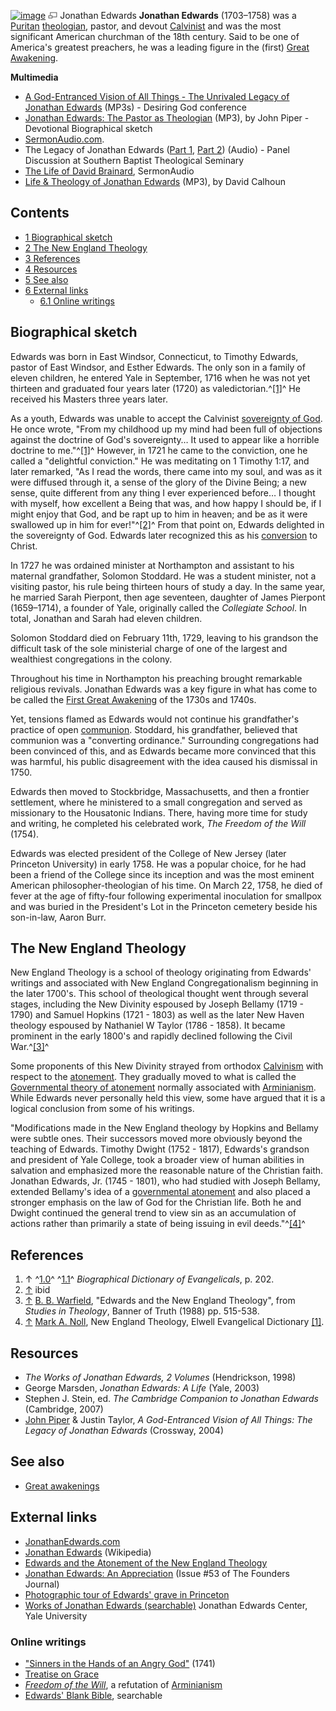[![image](images/8/82/Jonathan_edwards.jpg)](http://www.theopedia.com/File:Jonathan_edwards.jpg)
[![image](data:image/png;base64,iVBORw0KGgoAAAANSUhEUgAAAA8AAAALCAAAAACFLIiAAAAAAnRSTlMA/1uRIrUAAABPSURBVAjXY/j///+5vXDwjAHIr26ZAgXZe8H8a/+hoIcw/9nevdVL9+79DuPvzQYZFPUezu8BMZLXgkExnD8HAu6hqv//n+HZVjD4DuUDAKlChD3fj6aPAAAAAElFTkSuQmCC)](http://www.theopedia.com/File:Jonathan_edwards.jpg "Enlarge")
Jonathan Edwards
**Jonathan Edwards** (1703–1758) was a [Puritan](Puritan "Puritan")
[theologian](Theologian "Theologian"), pastor, and devout
[Calvinist](Calvinist "Calvinist") and was the most significant
American churchman of the 18th century. Said to be one of America's
greatest preachers, he was a leading figure in the (first)
[Great Awakening](Great_Awakening "Great Awakening").

**Multimedia**

-   [A God-Entranced Vision of All Things - The Unrivaled Legacy of Jonathan Edwards](http://www.desiringgod.org/ResourceLibrary/ConferenceMessages/ByConference/3/)
    (MP3s) - Desiring God conference
-   [Jonathan Edwards: The Pastor as Theologian](http://www.desiringgod.org/ResourceLibrary/Biographies/1458_The_Pastor_as_Theologian/)
    (MP3), by John Piper - Devotional Biographical sketch
-   [SermonAudio.com](http://www.sermonaudio.com/search.asp?SpeakerOnly=true&currSection=sermonsspeaker&keyword=Jonathan%5EEdwards).
-   The Legacy of Jonathan Edwards
    ([Part 1](http://www.sbts.edu/resources/lectures/james-p-boyce-society-lectures/the-legacy-of-jonathan-edwards-part-1/),
    [Part 2](http://www.sbts.edu/resources/lectures/james-p-boyce-society-lectures/the-legacy-of-jonathan-edwards-part-2/))
    (Audio) - Panel Discussion at Southern Baptist Theological Seminary
-   [The Life of David Brainard](http://www.sermonaudio.com/search.asp?speakerWithinSource=&subsetCat=series&subsetItem=Jonathan+Edwards+Messages&mediatype=&includekeywords=&keyword=swrb&keyworddesc=swrb&currsection=sermonssource&AudioOnly=false&SourceOnly=true&keywordwithin=David+Brainerd&x=0&y=0),
    SermonAudio
-   [Life & Theology of Jonathan Edwards](http://thirdmill.org/life-theology-of-jonathan-edwards)
    (MP3), by David Calhoun

## Contents

-   [1 Biographical sketch](#Biographical_sketch)
-   [2 The New England Theology](#The_New_England_Theology)
-   [3 References](#References)
-   [4 Resources](#Resources)
-   [5 See also](#See_also)
-   [6 External links](#External_links)
    -   [6.1 Online writings](#Online_writings)


## Biographical sketch

Edwards was born in East Windsor, Connecticut, to Timothy Edwards,
pastor of East Windsor, and Esther Edwards. The only son in a
family of eleven children, he entered Yale in September, 1716 when
he was not yet thirteen and graduated four years later (1720) as
valedictorian.^[[1]](#note-BDE202)^ He received his Masters three
years later.

As a youth, Edwards was unable to accept the Calvinist
[sovereignty of God](Sovereignty_of_God "Sovereignty of God"). He
once wrote, "From my childhood up my mind had been full of
objections against the doctrine of God's sovereignty… It used to
appear like a horrible doctrine to me."^[[1]](#note-BDE202)^
However, in 1721 he came to the conviction, one he called a
"delightful conviction." He was meditating on 1 Timothy 1:17, and
later remarked, "As I read the words, there came into my soul, and
was as it were diffused through it, a sense of the glory of the
Divine Being; a new sense, quite different from any thing I ever
experienced before… I thought with myself, how excellent a Being
that was, and how happy I should be, if I might enjoy that God, and
be rapt up to him in heaven; and be as it were swallowed up in him
for ever!"^[[2]](#note-0)^ From that point on, Edwards delighted in
the sovereignty of God. Edwards later recognized this as his
[conversion](Conversion "Conversion") to Christ.

In 1727 he was ordained minister at Northampton and assistant to
his maternal grandfather, Solomon Stoddard. He was a student
minister, not a visiting pastor, his rule being thirteen hours of
study a day. In the same year, he married Sarah Pierpont, then age
seventeen, daughter of James Pierpont (1659–1714), a founder of
Yale, originally called the *Collegiate School*. In total, Jonathan
and Sarah had eleven children.

Solomon Stoddard died on February 11th, 1729, leaving to his
grandson the difficult task of the sole ministerial charge of one
of the largest and wealthiest congregations in the colony.

Throughout his time in Northampton his preaching brought remarkable
religious revivals. Jonathan Edwards was a key figure in what has
come to be called the
[First Great Awakening](Great_Awakening "Great Awakening") of the
1730s and 1740s.

Yet, tensions flamed as Edwards would not continue his
grandfather's practice of open [communion](Communion "Communion").
Stoddard, his grandfather, believed that communion was a
"converting ordinance." Surrounding congregations had been
convinced of this, and as Edwards became more convinced that this
was harmful, his public disagreement with the idea caused his
dismissal in 1750.

Edwards then moved to Stockbridge, Massachusetts, and then a
frontier settlement, where he ministered to a small congregation
and served as missionary to the Housatonic Indians. There, having
more time for study and writing, he completed his celebrated work,
*The Freedom of the Will* (1754).

Edwards was elected president of the College of New Jersey (later
Princeton University) in early 1758. He was a popular choice, for
he had been a friend of the College since its inception and was the
most eminent American philosopher-theologian of his time. On March
22, 1758, he died of fever at the age of fifty-four following
experimental inoculation for smallpox and was buried in the
President's Lot in the Princeton cemetery beside his son-in-law,
Aaron Burr.

## The New England Theology

New England Theology is a school of theology originating from
Edwards' writings and associated with New England Congregationalism
beginning in the later 1700's. This school of theological thought
went through several stages, including the New Divinity espoused by
Joseph Bellamy (1719 - 1790) and Samuel Hopkins (1721 - 1803) as
well as the later New Haven theology espoused by Nathaniel W Taylor
(1786 - 1858). It became prominent in the early 1800's and rapidly
declined following the Civil War.^[[3]](#note-1)^

Some proponents of this New Divinity strayed from orthodox
[Calvinism](Calvinism "Calvinism") with respect to the
[atonement](Atonement_of_Jesus "Atonement of Jesus"). They
gradually moved to what is called the
[Governmental theory of atonement](Governmental_theory_of_atonement "Governmental theory of atonement")
normally associated with [Arminianism](Arminianism "Arminianism").
While Edwards never personally held this view, some have argued
that it is a logical conclusion from some of his writings.

"Modifications made in the New England theology by Hopkins and
Bellamy were subtle ones. Their successors moved more obviously
beyond the teaching of Edwards. Timothy Dwight (1752 - 1817),
Edwards's grandson and president of Yale College, took a broader
view of human abilities in salvation and emphasized more the
reasonable nature of the Christian faith. Jonathan Edwards, Jr.
(1745 - 1801), who had studied with Joseph Bellamy, extended
Bellamy's idea of a
[governmental atonement](Governmental_theory_of_atonement "Governmental theory of atonement")
and also placed a stronger emphasis on the law of God for the
Christian life. Both he and Dwight continued the general trend to
view sin as an accumulation of actions rather than primarily a
state of being issuing in evil deeds."^[[4]](#note-2)^

## References

1.  ↑ ^[1.0](#ref-BDE202_0)^ ^[1.1](#ref-BDE202_1)^
    *Biographical Dictionary of Evangelicals*, p. 202.
2.  [↑](#ref-0) ibid
3.  [↑](#ref-1) [B. B. Warfield](B._B._Warfield "B. B. Warfield"),
    "Edwards and the New England Theology", from *Studies in Theology*,
    Banner of Truth (1988) pp. 515-538.
4.  [↑](#ref-2) [Mark A. Noll](Mark_A._Noll "Mark A. Noll"), New
    England Theology, Elwell Evangelical Dictionary
    [[1]](http://mb-soft.com/believe/txc/newengla.htm).

## Resources

-   *The Works of Jonathan Edwards, 2 Volumes* (Hendrickson, 1998)
-   George Marsden, *Jonathan Edwards: A Life* (Yale, 2003)
-   Stephen J. Stein, ed.
    *The Cambridge Companion to Jonathan Edwards* (Cambridge, 2007)
-   [John Piper](John_Piper "John Piper") & Justin Taylor,
    *A God-Entranced Vision of All Things: The Legacy of Jonathan Edwards*
    (Crossway, 2004)

## See also

-   [Great awakenings](Great_awakenings "Great awakenings")

## External links

-   [JonathanEdwards.com](http://www.jonathanedwards.com/)
-   [Jonathan Edwards](http://en.wikipedia.org/wiki/Jonathan_Edwards "w:Jonathan Edwards")
    (Wikipedia)
-   [Edwards and the Atonement of the New England Theology](http://www.americanpresbyterianchurch.org/the_atonement.htm)
-   [Jonathan Edwards: An Appreciation](http://www.founders.org/FJ53/contents.html)
    (Issue \#53 of The Founders Journal)
-   [Photographic tour of Edwards' grave in Princeton](http://www.richardsibbes.com/Princeton.Cemetery.htm)
-   [Works of Jonathan Edwards (searchable)](http://edwards.yale.edu/archive/)
    Jonathan Edwards Center, Yale University

### Online writings

-   ["Sinners in the Hands of an Angry God"](http://www.ccel.org/e/edwards/sermons/sinners.html)
    (1741)
-   [Treatise on Grace](http://www.ondoctrine.com/2edw3701.htm)
-   [*Freedom of the Will*](http://www.jonathanedwards.com/text/FoW/FOWOutline.htm),
    a refutation of [Arminianism](Arminianism "Arminianism")
-   [Edwards' Blank Bible](http://edwards.yale.edu/archive?path=aHR0cDovL2plYy5hbWluZHNleWUub3JnL2NnaS1iaW4vbmV3cGhpbG8vbmF2aWdhdGUucGw/d2plby4yMw),
    searchable



